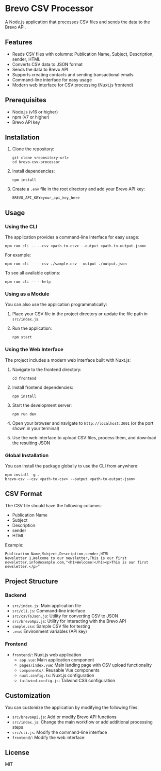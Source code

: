 # Brevo CSV Processor

A Node.js application that processes CSV files and sends the data to the Brevo API.

## Features

- Reads CSV files with columns: Publication Name, Subject, Description, sender, HTML
- Converts CSV data to JSON format
- Sends the data to Brevo API
- Supports creating contacts and sending transactional emails
- Command-line interface for easy usage
- Modern web interface for CSV processing (Nuxt.js frontend)

## Prerequisites

- Node.js (v16 or higher)
- npm (v7 or higher)
- Brevo API key

## Installation

1. Clone the repository:
   ```
   git clone <repository-url>
   cd brevo-csv-processor
   ```

2. Install dependencies:
   ```
   npm install
   ```

3. Create a `.env` file in the root directory and add your Brevo API key:
   ```
   BREVO_API_KEY=your_api_key_here
   ```

## Usage

### Using the CLI

The application provides a command-line interface for easy usage:

```
npm run cli -- --csv <path-to-csv> --output <path-to-output-json>
```

For example:
```
npm run cli -- --csv ./sample.csv --output ./output.json
```

To see all available options:
```
npm run cli -- --help
```

### Using as a Module

You can also use the application programmatically:

1. Place your CSV file in the project directory or update the file path in `src/index.js`.

2. Run the application:
   ```
   npm start
   ```

### Using the Web Interface

The project includes a modern web interface built with Nuxt.js:

1. Navigate to the frontend directory:
   ```
   cd frontend
   ```

2. Install frontend dependencies:
   ```
   npm install
   ```

3. Start the development server:
   ```
   npm run dev
   ```

4. Open your browser and navigate to `http://localhost:3001` (or the port shown in your terminal)

5. Use the web interface to upload CSV files, process them, and download the resulting JSON

### Global Installation

You can install the package globally to use the CLI from anywhere:

```
npm install -g .
brevo-csv --csv <path-to-csv> --output <path-to-output-json>
```

## CSV Format

The CSV file should have the following columns:
- Publication Name
- Subject
- Description
- sender
- HTML

Example:
```
Publication Name,Subject,Description,sender,HTML
Newsletter 1,Welcome to our newsletter,This is our first newsletter,info@example.com,"<h1>Welcome!</h1><p>This is our first newsletter.</p>"
```

## Project Structure

### Backend
- `src/index.js`: Main application file
- `src/cli.js`: Command-line interface
- `src/csvToJson.js`: Utility for converting CSV to JSON
- `src/brevoApi.js`: Utility for interacting with the Brevo API
- `sample.csv`: Sample CSV file for testing
- `.env`: Environment variables (API key)

### Frontend
- `frontend/`: Nuxt.js web application
  - `app.vue`: Main application component
  - `pages/index.vue`: Main landing page with CSV upload functionality
  - `components/`: Reusable Vue components
  - `nuxt.config.ts`: Nuxt.js configuration
  - `tailwind.config.js`: Tailwind CSS configuration

## Customization

You can customize the application by modifying the following files:

- `src/brevoApi.js`: Add or modify Brevo API functions
- `src/index.js`: Change the main workflow or add additional processing steps
- `src/cli.js`: Modify the command-line interface
- `frontend/`: Modify the web interface

## License

MIT 